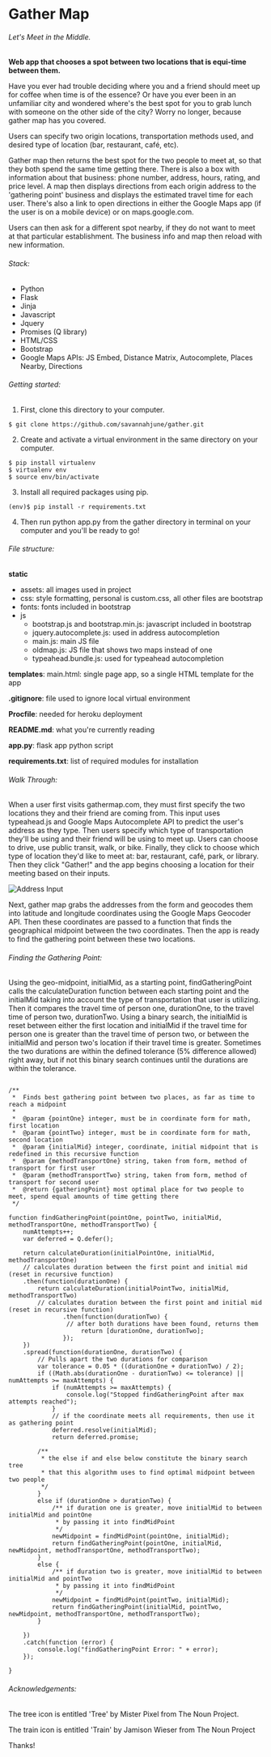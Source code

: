 Gather Map
=========
###### Let's Meet in the Middle.

<strong>Web app that chooses a spot between two locations that is equi-time between them.</strong>

Have you ever had trouble deciding where you and a friend should meet up for coffee when time is of the essence? Or have you ever been in an unfamiliar city and wondered where's the best spot for you to grab lunch with someone on the other side of the city? Worry no longer, because gather map has you covered. 

Users can specify two origin locations, transportation methods used, and desired type of location (bar, restaurant, café, etc).

Gather map then returns the best spot for the two people to meet at, so that they both spend the same time getting there. There is also a box with information about that business: phone number, address, hours, rating, and price level. A map then displays directions from each origin address to the 'gathering point' business and displays the estimated travel time for each user. There's also a link to open directions in either the Google Maps app (if the user is on a mobile device) or on maps.google.com.

Users can then ask for a different spot nearby, if they do not want to meet at that particular establishment. The business info and map then reload with new information. 

###### Stack:

*	Python
*	Flask
*	Jinja
*	Javascript
*	Jquery
*	Promises (Q library)
*	HTML/CSS
*	Bootstrap
*	Google Maps APIs: JS Embed, Distance Matrix, Autocomplete, Places Nearby, Directions

###### Getting started:

1) First, clone this directory to your computer.

<pre><code>$ git clone https://github.com/savannahjune/gather.git</code></pre>

2) Create and activate a virtual environment in the same directory on your computer.

<pre><code>$ pip install virtualenv
$ virtualenv env
$ source env/bin/activate 
</code></pre>

3) Install all required packages using pip.

<pre><code>(env)$ pip install -r requirements.txt
</code></pre>

4) Then run python app.py from the gather directory in terminal on your computer and you'll be ready to go!

###### File structure:

<strong>static</strong>
- assets: all images used in project
- css: style formatting, personal is custom.css, all other files are bootstrap
- fonts: fonts included in bootstrap
- js
	- bootstrap.js and bootstrap.min.js: javascript included in bootstrap<br>
	- jquery.autocomplete.js: used in address autocompletion<br>
	- main.js: main JS file<br>
	- oldmap.js: JS file that shows two maps instead of one<br>
	- typeahead.bundle.js: used for typeahead autocompletion<br>

<strong>templates</strong>: main.html: single page app, so a single HTML template for the app

<strong>.gitignore</strong>: file used to ignore local virtual environment

<strong>Procfile</strong>: needed for heroku deployment

<strong>README.md</strong>: what you're currently reading

<strong>app.py</strong>: flask app python script

<strong>requirements.txt</strong>: list of required modules for installation

###### Walk Through:

<p>When a user first visits gathermap.com, they must first specify the two locations they and their friend are coming from. This input uses typeahead.js and Google Maps Autocomplete API to predict the user's address as they type. Then users specify which type of transportation they'll be using and their friend will be using to meet up.  Users can choose to drive, use public transit, walk, or bike. Finally, they click to choose which type of location they'd like to meet at: bar, restaurant, café, park, or library. Then they click "Gather!" and the app begins choosing a location for their meeting based on their inputs.</p>

<img src="static/assets/addressinput.gif" alt="Address Input">

<p>Next, gather map grabs the addresses from the form and geocodes them into latitude and longitude coordinates using the Google Maps Geocoder API. Then these coordinates are passed to a function that finds the geographical midpoint between the two coordinates. Then the app is ready to find the gathering point between these two locations. </p>

###### Finding the Gathering Point:

<p>Using the geo-midpoint, initialMid, as a starting point, findGatheringPoint calls the calculateDuration function between each starting point and the initialMid taking into account the type of transportation that user is utilizing. Then it compares the travel time of person one, durationOne, to the travel time of person two, durationTwo.  Using a binary search, the initialMid is reset between either the first location and initialMid if the travel time for person one is greater than the travel time of person two, or between the initialMid and person two's location if their travel time is greater.  Sometimes the two durations are within the defined tolerance (5% difference allowed) right away, but if not this binary search continues until the durations are within the tolerance.</p>

<pre><code>
/**
 *  Finds best gathering point between two places, as far as time to reach a midpoint
 *  
 *  @param {pointOne} integer, must be in coordinate form for math, first location
 *  @param {pointTwo} integer, must be in coordinate form for math, second location
 *  @param {initialMid} integer, coordinate, initial midpoint that is redefined in this recursive function
 *  @param {methodTransportOne} string, taken from form, method of transport for first user
 *  @param {methodTransportTwo} string, taken from form, method of transport for second user
 *  @return {gatheringPoint} most optimal place for two people to meet, spend equal amounts of time getting there
 */

function findGatheringPoint(pointOne, pointTwo, initialMid, methodTransportOne, methodTransportTwo) {
    numAttempts++;
    var deferred = Q.defer();

    return calculateDuration(initialPointOne, initialMid, methodTransportOne)
    // calculates duration between the first point and initial mid (reset in recursive function)
    .then(function(durationOne) {
        return calculateDuration(initialPointTwo, initialMid, methodTransportTwo)
        // calculates duration between the first point and initial mid (reset in recursive function)
               .then(function(durationTwo) {
                // after both durations have been found, returns them
                    return [durationOne, durationTwo];
               });
    })
    .spread(function(durationOne, durationTwo) {
        // Pulls apart the two durations for comparison
        var tolerance = 0.05 * ((durationOne + durationTwo) / 2);
        if ((Math.abs(durationOne - durationTwo) <= tolerance) || numAttempts >= maxAttempts) {
            if (numAttempts >= maxAttempts) {
                console.log("Stopped findGatheringPoint after max attempts reached");
            }
            // if the coordinate meets all requirements, then use it as gathering point
            deferred.resolve(initialMid);
            return deferred.promise;

        /**
         * the else if and else below constitute the binary search tree
         * that this algorithm uses to find optimal midpoint between two people
         */
        }
        else if (durationOne > durationTwo) {
            /** if duration one is greater, move initialMid to between initialMid and pointOne
             * by passing it into findMidPoint
             */
            newMidpoint = findMidPoint(pointOne, initialMid);
            return findGatheringPoint(pointOne, initialMid, newMidpoint, methodTransportOne, methodTransportTwo);
        }
        else {
            /** if duration two is greater, move initialMid to between initialMid and pointTwo
             * by passing it into findMidPoint
             */
            newMidpoint = findMidPoint(pointTwo, initialMid);
            return findGatheringPoint(initialMid, pointTwo, newMidpoint, methodTransportOne, methodTransportTwo);
        }

    })
    .catch(function (error) {
        console.log("findGatheringPoint Error: " + error);
    });

}
</code></pre>


###### Acknowledgements:

The tree icon is entitled 'Tree' by Mister Pixel from The Noun Project.

The train icon is entitled 'Train' by Jamison Wieser from The Noun Project

Thanks!

